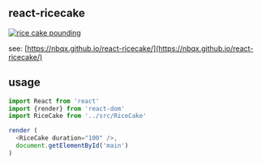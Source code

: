 ## react-ricecake

[![rice cake pounding](https://img.youtube.com/vi/T44R78e2Dms/0.jpg)](https://www.youtube.com/watch?v=T44R78e2Dms)

see: [https://nbqx.github.io/react-ricecake/](https://nbqx.github.io/react-ricecake/)

## usage

```js
import React from 'react'
import {render} from 'react-dom'
import RiceCake from '../src/RiceCake'

render (
  <RiceCake duration="100" />,
  document.getElementById('main')
)
```

